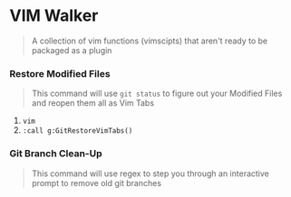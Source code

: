 # VIM Walker
>A collection of vim functions (vimscipts) that aren't ready to be packaged as a plugin



### Restore Modified Files
> This command will use `git status` to figure out your Modified Files and reopen them all as Vim Tabs 

1. `vim`
2. `:call g:GitRestoreVimTabs()`

### Git Branch Clean-Up
> This command will use regex to step you through an interactive prompt to remove old git branches
